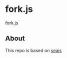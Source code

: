 # fork.js
[fork.js](http://forkjs.org)




## About
This repo is based on [seajs](https://github.com/seajs/seajs)

